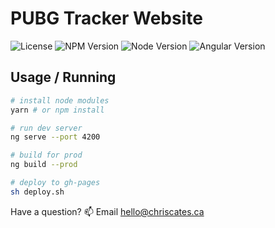 # PUBG Tracker Website

![License](https://img.shields.io/badge/license-MIT-blue.svg)
![NPM Version](https://img.shields.io/badge/npm-v6.4.1-blue.svg)
![Node Version](https://img.shields.io/badge/node-v10.14.1-blue.svg)
![Angular Version](https://img.shields.io/badge/angular-v7.3.5-blue.svg)

## Usage / Running

```bash
# install node modules
yarn # or npm install

# run dev server
ng serve --port 4200

# build for prod
ng build --prod

# deploy to gh-pages
sh deploy.sh
```

Have a question? :mailbox: Email hello@chriscates.ca
